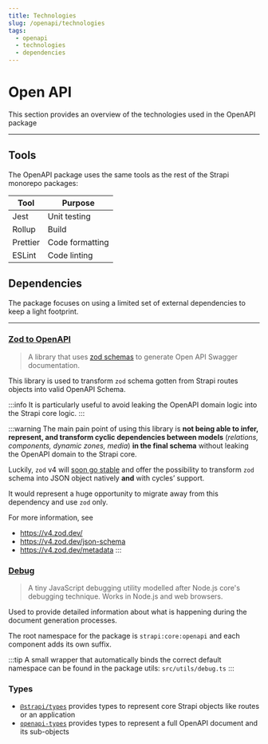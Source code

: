 ```yaml
---
title: Technologies
slug: /openapi/technologies
tags:
  - openapi
  - technologies
  - dependencies
---
```


# Open API

This section provides an overview of the technologies used in the OpenAPI package

---

## Tools

The OpenAPI package uses the same tools as the rest of the Strapi monorepo packages:

| Tool     | Purpose         |
|----------|-----------------|
| Jest     | Unit testing    |
| Rollup   | Build           |
| Prettier | Code formatting |
| ESLint   | Code linting    |

## Dependencies

The package focuses on using a limited set of external dependencies to keep a light footprint.

---

### [Zod to OpenAPI](https://github.com/asteasolutions/zod-to-openapi)

> A library that uses [zod schemas](https://github.com/colinhacks/zod) to generate Open API Swagger documentation.

This library is used to transform `zod` schema gotten from Strapi routes objects into valid OpenAPI Schema.

:::info
It is particularly useful to avoid leaking the OpenAPI domain logic into the Strapi core logic.
:::

:::warning
The main pain point of using this library is **not being able to infer, represent, and transform cyclic dependencies between models** (*relations, components, dynamic zones, media*) **in the final schema** without leaking the OpenAPI domain to the Strapi core.

Luckily, `zod` v4 will [soon go stable](https://v4.zod.dev/v4#wrapping-up) and offer the possibility to transform `zod` schema into JSON object natively **and** with cycles’ support.

It would represent a huge opportunity to migrate away from this dependency and use `zod` only.

For more information, see
- https://v4.zod.dev/
- https://v4.zod.dev/json-schema
- https://v4.zod.dev/metadata
:::

### [Debug](https://github.com/debug-js/debug)

> A tiny JavaScript debugging utility modelled after Node.js core's debugging technique. Works in Node.js and web browsers.
>

Used to provide detailed information about what is happening during the document generation processes.

The root namespace for the package is `strapi:core:openapi` and each component adds its own suffix.

:::tip
A small wrapper that automatically binds the correct default namespace can be found in the package utils: `src/utils/debug.ts`
:::

### Types

- [`@strapi/types`](https://github.com/strapi/strapi/tree/develop/packages/core/types) provides types to represent core Strapi objects like routes or an application
- [`openapi-types`](https://github.com/kogosoftwarellc/open-api/tree/main/packages/openapi-types) provides types to represent a full OpenAPI document and its sub-objects
